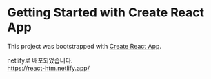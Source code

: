 # Getting Started with Create React App

This project was bootstrapped with [Create React App](https://github.com/facebook/create-react-app).

netlify로 배포되었습니다.<br />
https://react-htm.netlify.app/
